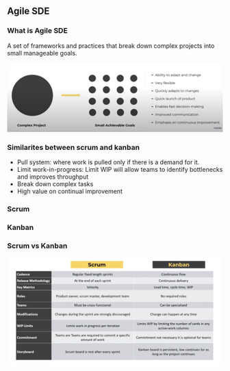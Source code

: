 ## Agile SDE



### What is Agile SDE

A set of frameworks and practices that break down complex projects into small manageable goals.

![agile](./pictures/agile.png)



### Similarites between scrum and kanban

* Pull system: where work is pulled only if there is a demand for it.
* Limit work-in-progress: Limit WIP will allow teams to identify bottlenecks and improves throughput
* Break down complex tasks
* High value on continual improvement



### Scrum

#### 

### Kanban





### Scrum vs Kanban

![agile2](./pictures/agile2.png)



